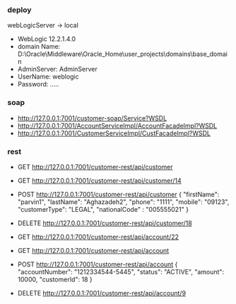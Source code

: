 ### deploy
webLogicServer -> local
- WebLogic 12.2.1.4.0
- domain Name: D:\Oracle\Middleware\Oracle_Home\user_projects\domains\base_domain
- AdminServer: AdminServer
- UserName: weblogic
- Password: .....

### soap
- http://127.0.0.1:7001/customer-soap/Service?WSDL
- http://127.0.0.1:7001/AccountServiceImpl/AccountFacadeImpl?WSDL
- http://127.0.0.1:7001/CustomerServiceImpl/CustFacadeImpl?WSDL

### rest
- GET http://127.0.0.1:7001/customer-rest/api/customer
- GET http://127.0.0.1:7001/customer-rest/api/customer/14
- POST http://127.0.0.1:7001/customer-rest/api/customer
  {
  "firstName": "parvin1",
  "lastName": "Aghazadeh2",
  "phone": "1111",
  "mobile": "09123",
  "customerType": "LEGAL",
  "nationalCode" : "005555021"
  }
- DELETE http://127.0.0.1:7001/customer-rest/api/customer/18

- GET http://127.0.0.1:7001/customer-rest/api/account/22
- GET http://127.0.0.1:7001/customer-rest/api/account
- POST http://127.0.0.1:7001/customer-rest/api/account
  {
  "accountNumber": "1212334544-5445",
  "status": "ACTIVE",
  "amount": 10000,
  "customerId": 18
  }
- DELETE http://127.0.0.1:7001/customer-rest/api/account/9